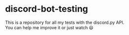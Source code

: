 # discord-bot-testing

This is a repository for all my tests with the discord.py API.\
You can help me improve it or just watch 😃